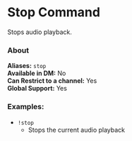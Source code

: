 # Stop Command

Stops audio playback.

### About

**Aliases:** `stop`  
**Available in DM:** No  
**Can Restrict to a channel:** Yes  
**Global Support:** Yes  

### Examples:

* `!stop`
  - Stops the current audio playback
